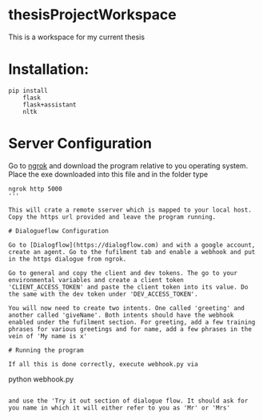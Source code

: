 # thesisProjectWorkspace
This is a workspace for my current thesis

# Installation:

```
pip install
	flask
	flask+assistant
	nltk
```

# Server Configuration

Go to [ngrok](https://ngrok.com/download) and download the program relative to you operating system. Place the exe downloaded into this file and in the folder type

```
ngrok http 5000
'''

This will crate a remote sserver which is mapped to your local host. Copy the https url provided and leave the program running.

# Dialogueflow Configuration

Go to [Dialogflow](https://dialogflow.com) and with a google account, create an agent. Go to the fufilment tab and enable a webhook and put in the https dialogue from ngrok.

Go to general and copy the client and dev tokens. The go to your environmental variables and create a client token 'CLIENT_ACCESS_TOKEN' and paste the client token into its value. Do the same with the dev token under 'DEV_ACCESS_TOKEN'.

You will now need to create two intents. One called 'greeting' and another called 'giveName'. Both intents should have the webhook enabled under the fufilment section. For greeting, add a few training phrases for various greetings and for name, add a few phrases in the vein of 'My name is x'

# Running the program

If all this is done correctly, execute webhook.py via

```
python webhook.py
```

and use the 'Try it out section of dialogue flow. It should ask for you name in which it will either refer to you as 'Mr' or 'Mrs'
